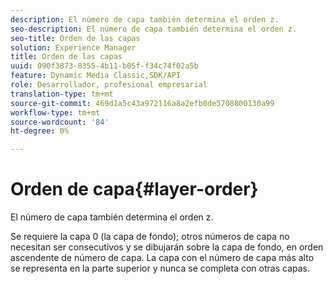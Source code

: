 ```yaml
---
description: El número de capa también determina el orden z.
seo-description: El número de capa también determina el orden z.
seo-title: Orden de las capas
solution: Experience Manager
title: Orden de las capas
uuid: 090f3873-8355-4b11-b05f-f34c74f02a5b
feature: Dynamic Media Classic,SDK/API
role: Desarrollador, profesional empresarial
translation-type: tm+mt
source-git-commit: 469d1a5c43a972116a8a2efb0de5708800130a99
workflow-type: tm+mt
source-wordcount: '84'
ht-degree: 0%

---
```



# Orden de capa{#layer-order}

El número de capa también determina el orden z.

Se requiere la capa 0 (la capa de fondo); otros números de capa no necesitan ser consecutivos y se dibujarán sobre la capa de fondo, en orden ascendente de número de capa. La capa con el número de capa más alto se representa en la parte superior y nunca se completa con otras capas.
